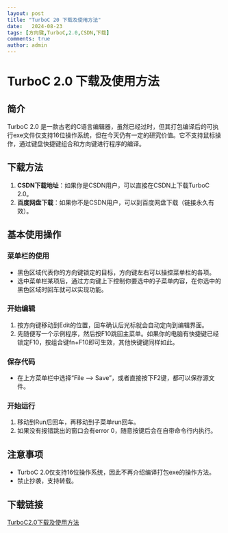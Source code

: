 ```yaml
---
layout: post
title: "TurboC 20 下载及使用方法"
date:   2024-08-23
tags: [方向键,TurboC,2.0,CSDN,下载]
comments: true
author: admin
---
```

# TurboC 2.0 下载及使用方法

## 简介
TurboC 2.0 是一款古老的C语言编辑器，虽然已经过时，但其打包编译后的可执行exe文件仅支持16位操作系统，但在今天仍有一定的研究价值。它不支持鼠标操作，通过键盘快捷键组合和方向键进行程序的编译。

## 下载方法
1. **CSDN下载地址**：如果你是CSDN用户，可以直接在CSDN上下载TurboC 2.0。
2. **百度网盘下载**：如果你不是CSDN用户，可以到百度网盘下载（链接永久有效）。

## 基本使用操作
### 菜单栏的使用
- 黑色区域代表你的方向键锁定的目标，方向键左右可以操控菜单栏的各项。
- 选中菜单栏某项后，通过方向键上下控制你要选中的子菜单内容，在你选中的黑色区域时回车就可以实现功能。

### 开始编辑
1. 按方向键移动到Edit的位置，回车确认后光标就会自动定向到编辑界面。
2. 先随便写一个示例程序，然后按F10跳回主菜单。如果你的电脑有快捷键已经锁定F10，按组合键fn+F10即可生效，其他快键键同样如此。

### 保存代码
- 在上方菜单栏中选择“File --> Save”，或者直接按下F2键，都可以保存源文件。

### 开始运行
1. 移动到Run后回车，再移动到子菜单run回车。
2. 如果没有报错跳出的窗口会有error 0，随意按键后会在自带命令行内执行。

## 注意事项
- TurboC 2.0仅支持16位操作系统，因此不再介绍编译打包exe的操作方法。
- 禁止抄袭，支持转载。

## 下载链接

[TurboC2.0下载及使用方法](https://pan.quark.cn/s/289c01414d61)